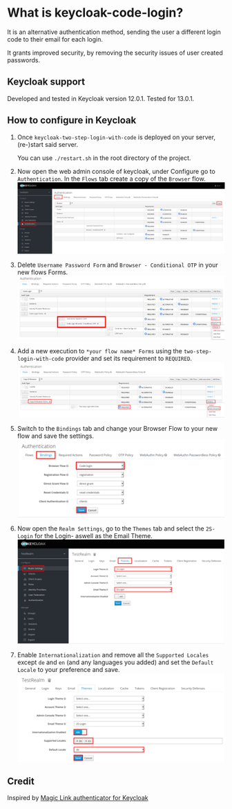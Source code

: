 # What is keycloak-code-login?

It is an alternative authentication method, sending the user a different login code to their email for each login.

It grants improved security, by removing the security issues of user created passwords.

## Keycloak support

Developed and tested in Keycloak version 12.0.1.
Tested for 13.0.1.

## How to configure in Keycloak

 1. Once  `keycloak-two-step-login-with-code` is deployed on your server, (re-)start said server.
 
    You can use `./restart.sh` in the root directory of the project.
 
 2. Now open the web admin console of keycloak, under Configure go to `Authentication`. In the `Flows` tab create a copy of the `Browser` flow.
   ![image](images/create-copy-of-browser-flow.png)
   
 3. Delete `Username Password Form` and `Browser - Conditional OTP` in your new flows Forms.
   ![image](images/executions-to-delete.png)
   
 4. Add a new execution to `*your flow name* Forms` using the `two-step-login-with-code` provider and set its requirement to `REQUIRED`.
   ![image](images/add-execution.png)
   
 5. Switch to the `Bindings` tab and change your Browser Flow to your new flow and save the settings.
   ![image](images/change-browser-flow.png)
   
 6. Now open the `Realm Settings`, go to the `Themes` tab and select the `2S-Login` for the Login- aswell as the Email Theme.
   ![image](images/change-themes.png)

 7. Enable `Internationalization` and remove all the `Supported Locales` except `de` and `en` (and any languages you added) and set the `Default Locale` to your preference and save.
   ![image](images/choose-locales.png)
   
## Credit

 Inspired by [Magic Link authenticator for Keycloak](https://github.com/stianst/keycloak-experimental/tree/master/magic-link)
  